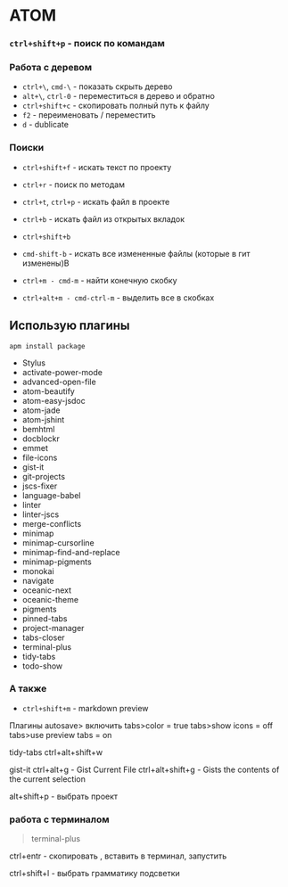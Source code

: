 # ATOM 

### `ctrl+shift+p` - поиск по командам

### Работа с деревом
* `ctrl+\`, `cmd-\` - показать скрыть дерево
* `alt+\`, `ctrl-0` - переместиться в дерево и обратно
* `ctrl+shift+c` - скопировать полный путь к файлу
* `f2` - переименовать / переместить
* `d` - dublicate

### Поиски

* `ctrl+shift+f` - искать текст по проекту
* `ctrl+r` - поиск по методам
* `ctrl+t`, `ctrl+p` - искать файл в проекте
* `ctrl+b` - искать файл из открытых вкладок
* `ctrl+shift+b` 
* `cmd-shift-b` - искать все измененные файлы (которые в гит изменены)B


* `ctrl+m - cmd-m` - найти конечную скобку
* `ctrl+alt+m - cmd-ctrl-m` - выделить все в скобках




##   Использую плагины

`apm install package`

* Stylus
* activate-power-mode
* advanced-open-file
* atom-beautify
* atom-easy-jsdoc
* atom-jade
* atom-jshint
* bemhtml
* docblockr
* emmet
* file-icons
* gist-it
* git-projects
* jscs-fixer
* language-babel
* linter
* linter-jscs
* merge-conflicts
* minimap
* minimap-cursorline
* minimap-find-and-replace
* minimap-pigments
* monokai
* navigate
* oceanic-next
* oceanic-theme
* pigments
* pinned-tabs
* project-manager
* tabs-closer
* terminal-plus
* tidy-tabs
* todo-show


### А также

* `ctrl+shift+m` - markdown preview


Плагины
autosave> включить
tabs>color = true
tabs>show icons = off
tabs>use preview tabs = on


tidy-tabs
ctrl+alt+shift+w

gist-it
ctrl+alt+g  - Gist Current File
ctrl+alt+shift+g  -  Gists the contents of the current selection


alt+shift+p - выбрать проект


### работа с терминалом
> terminal-plus

ctrl+entr -  скопировать , вставить в терминал, запустить






ctrl+shift+l - выбрать грамматику подсветки

